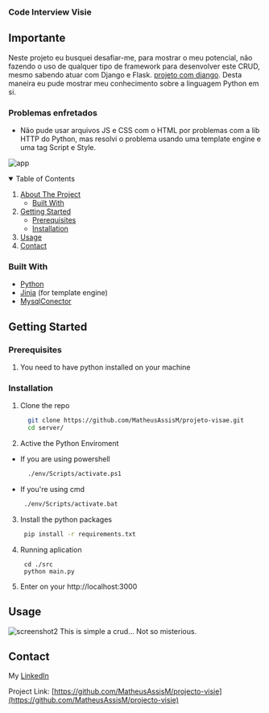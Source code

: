 ### Code Interview Visie

## Importante

Neste projeto eu busquei desafiar-me, para mostrar o meu potencial, não fazendo o uso de qualquer tipo de framework para desenvolver este CRUD, mesmo sabendo atuar com Django e Flask. [projeto com django](https://github.com/MatheusAssisM/projeto-agu). 
Desta maneira eu pude mostrar meu conhecimento sobre a linguagem Python em si. 

### Problemas enfretados

*  Não pude usar arquivos JS e CSS com o HTML por problemas com a lib HTTP do Python, mas resolvi o problema usando uma template engine e uma tag Script e Style.

![app](https://user-images.githubusercontent.com/65235458/110015813-12e05e00-7d03-11eb-825b-f33654209c54.gif)

<!-- TABLE OF CONTENTS -->
<details open="open">
  <summary>Table of Contents</summary>
  <ol>
    <li>
      <a href="#about-the-project">About The Project</a>
      <ul>
        <li><a href="#built-with">Built With</a></li>
      </ul>
    </li>
    <li>
      <a href="#getting-started">Getting Started</a>
      <ul>
        <li><a href="#prerequisites">Prerequisites</a></li>
        <li><a href="#installation">Installation</a></li>
      </ul>
    </li>
    <li><a href="#usage">Usage</a></li>
    <li><a href="#contact">Contact</a></li>
  </ol>
</details>

### Built With

* [Python](https://www.python.org/)
* [Jinja](https://jinja.palletsprojects.com/en/2.11.x/) (for template engine)
* [MysqlConector](https://dev.mysql.com/doc/connector-python/en/connector-python-installation-binary.html)


<!-- GETTING STARTED -->
## Getting Started

### Prerequisites

1. You need to have python installed on your machine

### Installation

1. Clone the repo
   ```sh
     git clone https://github.com/MatheusAssisM/projeto-visae.git
     cd server/
   ```
2. Active the Python Enviroment
 * If you are using powershell
    ```sh
      ./env/Scripts/activate.ps1
    ```
* If you're using cmd
   ```sh
    ./env/Scripts/activate.bat 
   ```
3. Install the python packages
   ```sh
    pip install -r requirements.txt
   ```
4. Running aplication
   ```JS
    cd ./src
    python main.py
   ```
4. Enter on your http://localhost:3000


<!-- USAGE EXAMPLES -->
## Usage
![screenshot2](https://user-images.githubusercontent.com/65235458/109810832-cc0e3d80-7c08-11eb-9751-11d3b21663bf.png)
This is simple a crud... Not so misterious.


<!-- CONTACT -->
## Contact

My [LinkedIn](https://www.linkedin.com/in/matheus-assis-788a17188/)

Project Link: [https://github.com/MatheusAssisM/projecto-visie](https://github.com/MatheusAssisM/projecto-visie)
